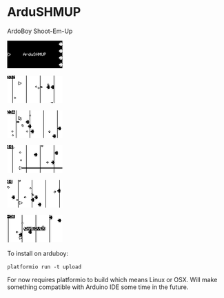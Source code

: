 # ArduSHMUP

ArdoBoy Shoot-Em-Up

![ardushmup](doc/png/ardushmup1.png)

![ardushmup](doc/png/ardushmup2.png)

![ardushmup](doc/png/ardushmup3.png)

![ardushmup](doc/png/ardushmup4.png)

![ardushmup](doc/png/ardushmup5.png)

![ardushmup](doc/png/ardushmup6.png)


To install on arduboy:

```shell
platformio run -t upload
```

For now requires platformio to build which means Linux or OSX. Will make something compatible with Arduino IDE some time in the future. 